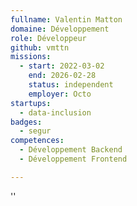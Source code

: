 ```yaml
---
fullname: Valentin Matton
domaine: Développement
role: Développeur
github: vmttn
missions:
  - start: 2022-03-02
    end: 2026-02-28
    status: independent
    employer: Octo
startups:
  - data-inclusion
badges:
  - segur
competences:
  - Développement Backend
  - Développement Frontend

---
```


''
